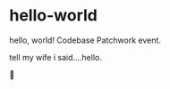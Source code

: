 hello-world
===========

hello, world! Codebase Patchwork event. 

tell my wife i said....hello.

:wave:
